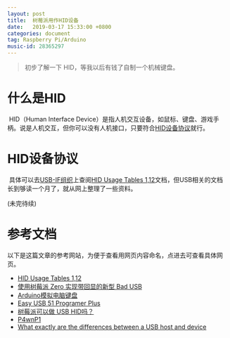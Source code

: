 ```yaml
---
layout: post
title:  树莓派用作HID设备
date:   2019-03-17 15:33:00 +0800
categories: document 
tag: Raspberry Pi/Arduino
music-id: 28365297
---
```


> 初步了解一下 HID，等我以后有钱了自制一个机械键盘。

<!-- more -->

# 什么是HID

​	HID（Human Interface Device）是指人机交互设备，如鼠标、键盘、游戏手柄。说是人机交互，但你可以没有人机接口，只要符合[HID设备协议](https://www.usb.org/sites/default/files/documents/hut1_12v2.pdf)就行。

# HID设备协议

​	具体可以去[USB-IF组织](https://www.usb.org/)上查阅[HID Usage Tables 1,12](https://www.usb.org/document-library/hid-usage-tables-112)文档，但USB相关的文档长到够读一个月了，就从网上整理了一些资料。

(未完待续)



# 参考文档

以下是这篇文章的参考网站，为便于查看用网页内容命名，点进去可查看具体网页。

* [HID Usage Tables 1,12](https://www.usb.org/document-library/hid-usage-tables-112) 
* [使用树莓派 Zero 实现带回显的新型 Bad USB](http://shumeipai.nxez.com/2018/06/26/using-raspberry-pi-zero-to-implement-new-bad-usb-with-echo.html)
* [Arduino模拟电脑键盘](https://blog.csdn.net/yinkaishikd/article/details/49680629)
* [Easy USB 51 Programer Plus](http://usb.baiheee.com/usb_projects/easy_usb_51_programer_plus/easy_usb_brief.html)
* [树莓派可以做 USB HID吗？](http://www.icxbk.com/ask/detail/16706.html)
* [P4wnP1](https://github.com/mame82/P4wnP1)
* [What exactly are the differences between a USB host and device](https://electronics.stackexchange.com/questions/49140/what-exactly-are-the-differences-between-a-usb-host-and-device)